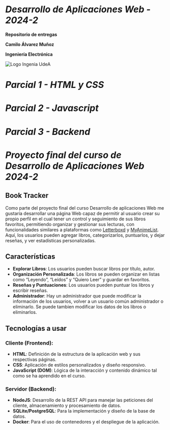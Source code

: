 #  *Desarrollo de Aplicaciones Web - 2024-2*
 **Repositorio de entregas**
 
**Camilo Álvarez Muñoz**

**Ingeniería Electrónica**

![Logo Ingenia UdeA](https://encrypted-tbn0.gstatic.com/images?q=tbn:ANd9GcTuSWVRazYktwVfo2uHw_-h2WJqo1_OVVa_Lw&s)

# *Parcial 1 - HTML y CSS*

# *Parcial 2 - Javascript*

# *Parcial 3 - Backend*

# *Proyecto final del curso de Desarrollo de Aplicaciones Web 2024-2*

## Book Tracker

Como parte del proyecto final del curso Desarrollo de aplicaciones Web me gustaría desarrollar una página Web capaz de permitir al usuario crear su propio perfil en el cual tener un control y seguimiento de sus libros favoritos, permitiendo organizar y gestionar sus lecturas, con funcionalidades similares a plataformas como [Letterboxd](https://letterboxd.com) y [MyAnimeList](https://myanimelist.net). Aquí, los usuarios pueden agregar libros, categorizarlos, puntuarlos, y dejar reseñas, y ver estadísticas personalizadas.

## Características


- **Explorar Libros**: Los usuarios pueden buscar libros por título, autor.
- **Organización Personalizada**: Los libros se pueden organizar en listas como “Leyendo”, “Leídos” y “Quiero Leer” y guardar en favoritos.
- **Reseñas y Puntuaciones**: Los usuarios pueden puntuar los libros y escribir reseñas.
- **Administrador**: Hay un administrador que puede modificar la información de los usuarios, volver a un usuario común administrador o eliminarlo. Se puede tambien modificar los datos de los libros o eliminarlos.
  
## Tecnologías a usar

### Cliente (Frontend):
- **HTML**: Definición de la estructura de la aplicación web y sus respectivas páginas.
- **CSS**: Aplicación de estilos personalizados y diseño responsivo.
- **JavaScript (DOM)**: Lógica de la interacción y contenido dinámico tal como se ha aprendido en el curso.

### Servidor (Backend):
- **NodeJS**: Desarrollo de la REST API para manejar las peticiones del cliente, almacenamiento y procesamiento de datos.
- **SQLite/PostgreSQL**: Para la implementación y diseño de la base de datos.
- **Docker**: Para el uso de contenedores y el despliegue de la aplicación.

